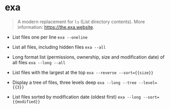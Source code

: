 # exa
> A modern replacement for `ls` (List directory contents).
> More information: <https://the.exa.website>.

- List files one per line
`exa --oneline`

- List all files, including hidden files
`exa --all`

- Long format list (permissions, ownership, size and modification date) of all files
`exa --long --all`

- List files with the largest at the top
`exa --reverse --sort={{size}}`

- Display a tree of files, three levels deep
`exa --long --tree --level={{3}}`

- List files sorted by modification date (oldest first)
`exa --long --sort={{modified}}`
